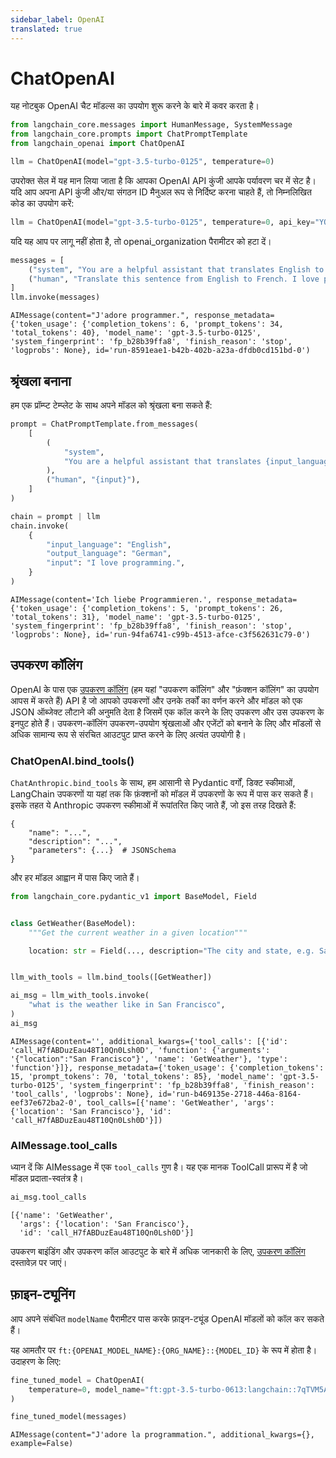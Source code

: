 ```yaml
---
sidebar_label: OpenAI
translated: true
---
```


# ChatOpenAI

यह नोटबुक OpenAI चैट मॉडल्स का उपयोग शुरू करने के बारे में कवर करता है।

```python
from langchain_core.messages import HumanMessage, SystemMessage
from langchain_core.prompts import ChatPromptTemplate
from langchain_openai import ChatOpenAI
```

```python
llm = ChatOpenAI(model="gpt-3.5-turbo-0125", temperature=0)
```

उपरोक्त सेल में यह मान लिया जाता है कि आपका OpenAI API कुंजी आपके पर्यावरण चर में सेट है। यदि आप अपना API कुंजी और/या संगठन ID मैनुअल रूप से निर्दिष्ट करना चाहते हैं, तो निम्नलिखित कोड का उपयोग करें:

```python
llm = ChatOpenAI(model="gpt-3.5-turbo-0125", temperature=0, api_key="YOUR_API_KEY", openai_organization="YOUR_ORGANIZATION_ID")
```

यदि यह आप पर लागू नहीं होता है, तो openai_organization पैरामीटर को हटा दें।

```python
messages = [
    ("system", "You are a helpful assistant that translates English to French."),
    ("human", "Translate this sentence from English to French. I love programming."),
]
llm.invoke(messages)
```

```output
AIMessage(content="J'adore programmer.", response_metadata={'token_usage': {'completion_tokens': 6, 'prompt_tokens': 34, 'total_tokens': 40}, 'model_name': 'gpt-3.5-turbo-0125', 'system_fingerprint': 'fp_b28b39ffa8', 'finish_reason': 'stop', 'logprobs': None}, id='run-8591eae1-b42b-402b-a23a-dfdb0cd151bd-0')
```

## श्रृंखला बनाना

हम एक प्रॉम्प्ट टेम्प्लेट के साथ अपने मॉडल को श्रृंखला बना सकते हैं:

```python
prompt = ChatPromptTemplate.from_messages(
    [
        (
            "system",
            "You are a helpful assistant that translates {input_language} to {output_language}.",
        ),
        ("human", "{input}"),
    ]
)

chain = prompt | llm
chain.invoke(
    {
        "input_language": "English",
        "output_language": "German",
        "input": "I love programming.",
    }
)
```

```output
AIMessage(content='Ich liebe Programmieren.', response_metadata={'token_usage': {'completion_tokens': 5, 'prompt_tokens': 26, 'total_tokens': 31}, 'model_name': 'gpt-3.5-turbo-0125', 'system_fingerprint': 'fp_b28b39ffa8', 'finish_reason': 'stop', 'logprobs': None}, id='run-94fa6741-c99b-4513-afce-c3f562631c79-0')
```

## उपकरण कॉलिंग

OpenAI के पास एक [उपकरण कॉलिंग](https://platform.openai.com/docs/guides/function-calling) (हम यहां "उपकरण कॉलिंग" और "फ़ंक्शन कॉलिंग" का उपयोग आपस में करते हैं) API है जो आपको उपकरणों और उनके तर्कों का वर्णन करने और मॉडल को एक JSON ऑब्जेक्ट लौटाने की अनुमति देता है जिसमें एक कॉल करने के लिए उपकरण और उस उपकरण के इनपुट होते हैं। उपकरण-कॉलिंग उपकरण-उपयोग श्रृंखलाओं और एजेंटों को बनाने के लिए और मॉडलों से अधिक सामान्य रूप से संरचित आउटपुट प्राप्त करने के लिए अत्यंत उपयोगी है।

### ChatOpenAI.bind_tools()

`ChatAnthropic.bind_tools` के साथ, हम आसानी से Pydantic वर्गों, डिक्ट स्कीमाओं, LangChain उपकरणों या यहां तक कि फ़ंक्शनों को मॉडल में उपकरणों के रूप में पास कर सकते हैं। इसके तहत ये Anthropic उपकरण स्कीमाओं में रूपांतरित किए जाते हैं, जो इस तरह दिखते हैं:

```output
{
    "name": "...",
    "description": "...",
    "parameters": {...}  # JSONSchema
}
```

और हर मॉडल आह्वान में पास किए जाते हैं।

```python
from langchain_core.pydantic_v1 import BaseModel, Field


class GetWeather(BaseModel):
    """Get the current weather in a given location"""

    location: str = Field(..., description="The city and state, e.g. San Francisco, CA")


llm_with_tools = llm.bind_tools([GetWeather])
```

```python
ai_msg = llm_with_tools.invoke(
    "what is the weather like in San Francisco",
)
ai_msg
```

```output
AIMessage(content='', additional_kwargs={'tool_calls': [{'id': 'call_H7fABDuzEau48T10Qn0Lsh0D', 'function': {'arguments': '{"location":"San Francisco"}', 'name': 'GetWeather'}, 'type': 'function'}]}, response_metadata={'token_usage': {'completion_tokens': 15, 'prompt_tokens': 70, 'total_tokens': 85}, 'model_name': 'gpt-3.5-turbo-0125', 'system_fingerprint': 'fp_b28b39ffa8', 'finish_reason': 'tool_calls', 'logprobs': None}, id='run-b469135e-2718-446a-8164-eef37e672ba2-0', tool_calls=[{'name': 'GetWeather', 'args': {'location': 'San Francisco'}, 'id': 'call_H7fABDuzEau48T10Qn0Lsh0D'}])
```

### AIMessage.tool_calls

ध्यान दें कि AIMessage में एक `tool_calls` गुण है। यह एक मानक ToolCall प्रारूप में है जो मॉडल प्रदाता-स्वतंत्र है।

```python
ai_msg.tool_calls
```

```output
[{'name': 'GetWeather',
  'args': {'location': 'San Francisco'},
  'id': 'call_H7fABDuzEau48T10Qn0Lsh0D'}]
```

उपकरण बाइंडिंग और उपकरण कॉल आउटपुट के बारे में अधिक जानकारी के लिए, [उपकरण कॉलिंग](/docs/modules/model_io/chat/function_calling/) दस्तावेज़ पर जाएं।

## फ़ाइन-ट्यूनिंग

आप अपने संबंधित `modelName` पैरामीटर पास करके फ़ाइन-ट्यूंड OpenAI मॉडलों को कॉल कर सकते हैं।

यह आमतौर पर `ft:{OPENAI_MODEL_NAME}:{ORG_NAME}::{MODEL_ID}` के रूप में होता है। उदाहरण के लिए:

```python
fine_tuned_model = ChatOpenAI(
    temperature=0, model_name="ft:gpt-3.5-turbo-0613:langchain::7qTVM5AR"
)

fine_tuned_model(messages)
```

```output
AIMessage(content="J'adore la programmation.", additional_kwargs={}, example=False)
```
